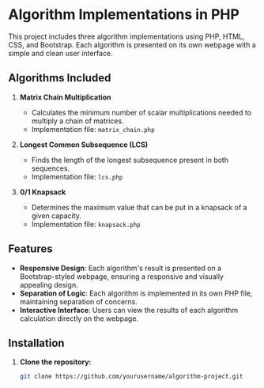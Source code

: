 # Algorithm Implementations in PHP

This project includes three algorithm implementations using PHP, HTML, CSS, and Bootstrap. Each algorithm is presented on its own webpage with a simple and clean user interface.

## Algorithms Included

1. **Matrix Chain Multiplication**
   - Calculates the minimum number of scalar multiplications needed to multiply a chain of matrices.
   - Implementation file: `matrix_chain.php`

2. **Longest Common Subsequence (LCS)**
   - Finds the length of the longest subsequence present in both sequences.
   - Implementation file: `lcs.php`

3. **0/1 Knapsack**
   - Determines the maximum value that can be put in a knapsack of a given capacity.
   - Implementation file: `knapsack.php`

## Features

- **Responsive Design**: Each algorithm's result is presented on a Bootstrap-styled webpage, ensuring a responsive and visually appealing design.
- **Separation of Logic**: Each algorithm is implemented in its own PHP file, maintaining separation of concerns.
- **Interactive Interface**: Users can view the results of each algorithm calculation directly on the webpage.

## Installation

1. **Clone the repository:**
   ```bash
   git clone https://github.com/yourusername/algorithm-project.git
